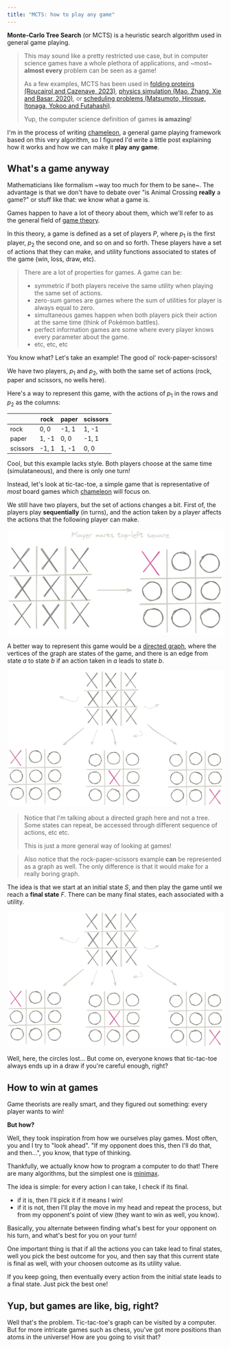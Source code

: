 ```yaml
---
title: "MCTS: how to play any game"
---
```


**Monte-Carlo Tree Search** (or MCTS) is a heuristic search algorithm used in general
game playing.

> This may sound like a pretty restricted use case, but in computer science games
> have a whole plethora of applications, and ~most~ **almost every** problem can
> be seen as a game!
>
> As a few examples, MCTS has been used in [folding proteins (Roucairol and Cazenave, 2023)](https://www.lamsade.dauphine.fr/~cazenave/papers/HP_MODEL_ICCCI.pdf),
> [physics simulation (Mao, Zhang, Xie and Basar, 2020)](https://proceedings.neurips.cc/paper/2020/file/30de24287a6d8f07b37c716ad51623a7-Paper.pdf),
> or [scheduling problems (Matsumoto, Hirosue, Itonaga, Yokoo and Futahashi)](https://www.iaeng.org/publication/IMECS2010/IMECS2010_pp2086-2091.pdf).
>
> Yup, the computer science definition of games **is amazing**!

I'm in the process of writing [chameleon](), a general game playing framework based
on this very algorithm, so I figured I'd write a little post explaining how it works
and how we can make it **play any game**.

## What's a game anyway
Mathematicians like formalism ~way too much for them to be sane~. The advantage is
that we don't have to debate over "is Animal Crossing **really** a game?" or stuff like that:
we know what a game is.

Games happen to have a lot of theory about them, which we'll refer to as the general field
of [game theory](https://en.wikipedia.org/wiki/Game_theory).

In this theory, a game is defined as a set of players $P$, where $p_1$ is the first player,
$p_2$ the second one, and so on and so forth. These players have a set of actions
that they can make, and utility functions associated to states of the game (win, loss, draw, etc).

> There are a lot of properties for games. A game can be:
>
> - symmetric if both players receive the same utility when playing the same set of actions.
> - zero-sum games are games where the sum of utilities for player is always equal to zero.
> - simultaneous games happen when both players pick their action at the same time (think of Pokémon battles).
> - perfect information games are some where every player knows every parameter about the game.
> - etc, etc, etc

You know what? Let's take an example! The good ol' rock-paper-scissors!

We have two players, $p_1$ and $p_2$, with both the same set of actions (rock, paper and scissors, no wells here).

Here's a way to represent this game, with the actions of $p_1$ in the rows and $p_2$ as the columns:

| | rock | paper | scissors |
|---|---|---|---|
| rock | 0, 0 | -1, 1 | 1, -1 |
| paper | 1, -1 | 0, 0 | -1, 1 |
| scissors | -1, 1 | 1, -1 | 0, 0 |

Cool, but this example lacks style. Both players choose at the same time (simulataneous),
and there is only one turn!

Instead, let's look at tic-tac-toe, a simple game that is representative of *most* board
games which [chameleon]() will focus on.

We still have two players, but the set of actions changes a bit. First of, the players play
**sequentially** (in turns), and the action taken by a player affects the actions that
the following player can make.

![The action of the first player limits the actions of the second player!](files/mcts/reducing_actions.png)

A better way to represent this game would be a [directed graph](https://en.wikipedia.org/wiki/Directed_graph),
where the vertices of the graph are states of the game, and there is an edge from state
$a$ to state $b$ if an action taken in $a$ leads to state $b$.

![A small subset of the tic-tac-toe game graph](files/mcts/tic_tac_tree.png)

> Notice that I'm talking about a directed graph here and not a tree. Some states
> can repeat, be accessed through different sequence of actions, etc etc.
>
> This is just a more general way of looking at games!

> Also notice that the rock-paper-scissors example **can** be represented as a graph as well.
> The only difference is that it would make for a really boring graph.

The idea is that we start at an initial state $S$, and then play the game until we reach
a **final state** $F$. There can be many final states, each associated with a utility.

![Exemple of a final state (crosses win, because the opponent was probably sleeping)](files/mcts/tic_tac_tree.png)

Well, here, the circles lost... But come on, everyone knows that tic-tac-toe always ends up
in a draw if you're careful enough, right?

## How to win at games
Game theorists are really smart, and they figured out something: every player wants to win!

**But how?**

Well, they took inspiration from how we ourselves play games. Most often, you and I try
to "look ahead". "If my opponent does this, then I'll do that, and then...", you know, that
type of thinking.

Thankfully, we actually know how to program a computer to do that! There are many algorithms,
but the simplest one is [minimax](https://en.wikipedia.org/wiki/Minimax).

The idea is simple: for every action I can take, I check if its final.

- if it is, then I'll pick it if it means I win!
- if it is not, then I'll play the move in my head and repeat the process, but from my opponent's point of view (they want to win as well, you know).

Basically, you alternate between finding what's best for your opponent on his turn,
and what's best for you on your turn!

One important thing is that if all the actions you can take lead to final states, well you pick
the best outcome for you, and then say that this current state is final as well, with your choosen
outcome as its utility value.

If you keep going, then eventually every action from the initial state leads to a final
state. Just pick the best one!

## Yup, but games are like, big, right?
Well that's the problem. Tic-tac-toe's graph can be visited by a computer. But for more
intricate games such as chess, you've got more positions than atoms in the universe! How
are you going to visit that?
